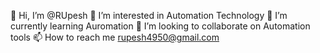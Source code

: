 👋 Hi, I’m @RUpesh
👀 I’m interested in Automation Technology
🌱 I’m currently learning  Auromation
💞️ I’m looking to collaborate on Automation tools
📫 How to reach me rupesh4950@gmail.com
